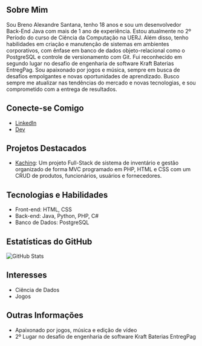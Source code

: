 ## Sobre Mim
Sou Breno Alexandre Santana, tenho 18 anos e sou um desenvolvedor Back-End Java com mais de 1 ano de experiência. Estou atualmente no 2º Período do curso de Ciência da Computação na UERJ. Além disso, tenho habilidades em criação e manutenção de sistemas em ambientes corporativos, com ênfase em banco de dados objeto-relacional como o PostgreSQL e controle de versionamento com Git. Fui reconhecido em segundo lugar no desafio de engenharia de software Kraft Baterias EntregPag. Sou apaixonado por jogos e música, sempre em busca de desafios empolgantes e novas oportunidades de aprendizado. Busco sempre me atualizar nas tendências do mercado e novas tecnologias, e sou comprometido com a entrega de resultados.

## Conecte-se Comigo
- [LinkedIn](https://www.linkedin.com/in/brenoasantana/)
- [Dev](https://dev.to/brenoasantana)

## Projetos Destacados
- [Kaching](https://github.com/brenoASantana/Kaching): Um projeto Full-Stack de sistema de inventário e gestão organizado de forma MVC programado em PHP, HTML e CSS com um CRUD de produtos, funcionários, usuários e fornecedores.

## Tecnologias e Habilidades
- Front-end: HTML, CSS
- Back-end: Java, Python, PHP, C#
- Banco de Dados: PostgreSQL

## Estatísticas do GitHub
![GitHub Stats](https://github-readme-stats.vercel.app/api?username=brenoASantana&theme=tokyonight&show_icons=truee)

## Interesses
- Ciência de Dados
- Jogos

## Outras Informações
- Apaixonado por jogos, música e edição de vídeo
- 2º Lugar no desafio de engenharia de software Kraft Baterias EntregPag
